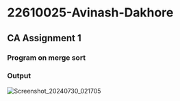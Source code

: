 # 22610025-Avinash-Dakhore

## CA Assignment 1

### Program on merge sort
### Output

![Screenshot_20240730_021705](https://github.com/user-attachments/assets/2f89f7f2-d8f8-4e7f-ae4a-70bbbc19ded8)
